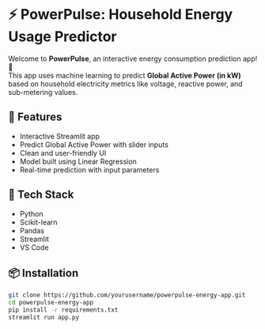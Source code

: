 # ⚡ PowerPulse: Household Energy Usage Predictor

Welcome to **PowerPulse**, an interactive energy consumption prediction app! 🔋  
This app uses machine learning to predict **Global Active Power (in kW)** based on household electricity metrics like voltage, reactive power, and sub-metering values.

## 🚀 Features
- Interactive Streamlit app
- Predict Global Active Power with slider inputs
- Clean and user-friendly UI
- Model built using Linear Regression
- Real-time prediction with input parameters

## 🧠 Tech Stack
- Python
- Scikit-learn
- Pandas
- Streamlit
- VS Code

## 📦 Installation
```bash
git clone https://github.com/yourusername/powerpulse-energy-app.git
cd powerpulse-energy-app
pip install -r requirements.txt
streamlit run app.py
